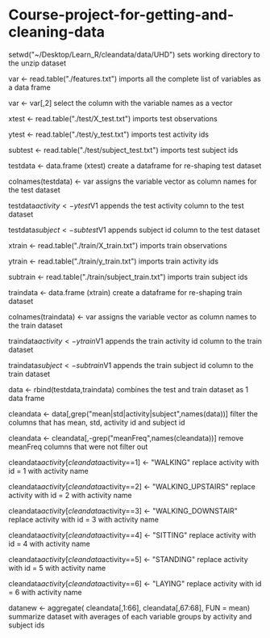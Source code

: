 # Course-project-for-getting-and-cleaning-data

setwd("~/Desktop/Learn_R/cleandata/data/UHD") sets working directory to the unzip dataset

var <- read.table("./features.txt") imports all the complete list of variables as a data frame

var <- var[,2] select the column with the variable names as a vector

xtest <- read.table("./test/X_test.txt") imports test observations

ytest <- read.table("./test/y_test.txt") imports test activity ids

subtest <- read.table("./test/subject_test.txt") imports test subject ids

testdata <-  data.frame (xtest) create a dataframe for re-shaping test dataset

colnames(testdata) <- var assigns the variable vector as column names for the test dataset 

testdata$activity <- ytest$V1 appends the test activity column to the test dataset

testdata$subject <- subtest$V1 appends subject id column to the test dataset

xtrain <- read.table("./train/X_train.txt") imports train observations

ytrain <- read.table("./train/y_train.txt") imports train activity ids

subtrain <- read.table("./train/subject_train.txt") imports train subject ids

traindata <- data.frame (xtrain) create a dataframe for re-shaping train dataset

colnames(traindata) <- var assigns the variable vector as column names to the train dataset

traindata$activity <- ytrain$V1 appends the train activity id column to the train dataset

traindata$subject <- subtrain$V1 appends the train subject id column to the train dataset 

data <- rbind(testdata,traindata) combines the test and train dataset as 1 data frame

cleandata <- data[,grep("mean|std|activity|subject",names(data))] filter the columns that has mean, std, activity id and subject id 

cleandata <- cleandata[,-grep("meanFreq",names(cleandata))] remove meanFreq columns that were not filter out

cleandata$activity[cleandata$activity==1] <- "WALKING" replace activity with id = 1 with activity name

cleandata$activity[cleandata$activity==2] <- "WALKING_UPSTAIRS" replace activity with id = 2 with activity name

cleandata$activity[cleandata$activity==3] <- "WALKING_DOWNSTAIR" replace activity with id = 3 with activity name

cleandata$activity[cleandata$activity==4] <- "SITTING" replace activity with id = 4 with activity name

cleandata$activity[cleandata$activity==5] <- "STANDING" replace activity with id = 5 with activity name

cleandata$activity[cleandata$activity==6] <- "LAYING" replace activity with id = 6 with activity name

datanew <- aggregate( cleandata[,1:66], cleandata[,67:68], FUN = mean) summarize dataset with averages of each variable groups by 
activity and subject ids
